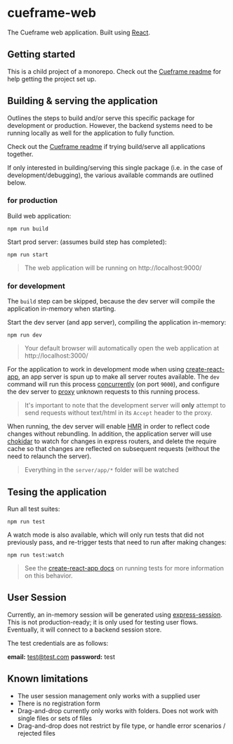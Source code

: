 # cueframe-web
The Cueframe web application. Built using [React](https://reactjs.org/).

## Getting started
This is a child project of a monorepo. Check out the [Cueframe readme](#../../README.md) for help getting the project set up.

## Building & serving the application
Outlines the steps to build and/or serve this specific package for development or production. However, the backend systems need to be running locally as well for the application to fully function.

Check out the [Cueframe readme](#../../README.md) if trying build/serve all applications together.

If only interested in building/serving this single package (i.e. in the case of development/debugging), the various available commands are outlined below.

### for production
Build web application:
```
npm run build
```

Start prod server: (assumes build step has completed):
```
npm run start
```
> The web application will be running on http://localhost:9000/

### for development
The `build` step can be skipped, because the dev server will compile the application in-memory when starting.

Start the dev server (and app server), compiling the application in-memory:
```
npm run dev
```
> Your default browser will automatically open the web application at http://localhost:3000/

For the application to work in development mode when using [create-react-app](https://github.com/facebook/create-react-app), an app server is spun up to make all server routes available. The `dev` command will run this process [concurrently](https://www.npmjs.com/package/concurrently) (on port `9000`), and configure the dev server to [proxy](https://facebook.github.io/create-react-app/docs/proxying-api-requests-in-development) unknown requests to this running process.
> It's important to note that the development server will **only** attempt to send requests without text/html in its `Accept` header to the proxy.

When running, the dev server will enable [HMR](https://webpack.js.org/concepts/hot-module-replacement/) in order to reflect code changes without rebundling. In addition, the application server will use [chokidar](https://www.npmjs.com/package/chokidar) to watch for changes in express routers, and delete the require cache so that changes are reflected on subsequent requests (without the need to relaunch the server).
> Everything in the `server/app/*` folder will be watched

## Tesing the application
Run all test suites:
```
npm run test
```

A watch mode is also available, which will only run tests that did not previously pass, and re-trigger tests that need to run after making changes:
```
npm run test:watch
```
> See the [create-react-app docs](https://facebook.github.io/create-react-app/docs/running-tests) on running tests for more information on this behavior.

## User Session
Currently, an in-memory session will be generated using [express-session](https://www.npmjs.com/package/express-session). This is not production-ready; it is only used for testing user flows. Eventually, it will connect to a backend session store.

The test credentials are as follows:

**email:** test@test.com
**password:** test

## Known limitations
- The user session management only works with a supplied user
- There is no registration form
- Drag-and-drop currently only works with folders. Does not work with single files or sets of files
- Drag-and-drop does not restrict by file type, or handle error scenarios / rejected files